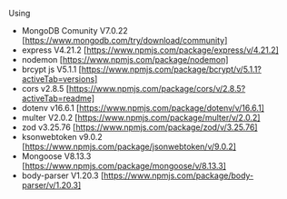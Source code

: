 Using
- MongoDB Comunity V7.0.22 [https://www.mongodb.com/try/download/community]
- express V4.21.2 [https://www.npmjs.com/package/express/v/4.21.2]
- nodemon [https://www.npmjs.com/package/nodemon]
- brcypt js V5.1.1 [https://www.npmjs.com/package/bcrypt/v/5.1.1?activeTab=versions]
- cors v2.8.5 [https://www.npmjs.com/package/cors/v/2.8.5?activeTab=readme]
- dotenv v16.6.1 [https://www.npmjs.com/package/dotenv/v/16.6.1]
- multer V2.0.2 [https://www.npmjs.com/package/multer/v/2.0.2]
- zod v3.25.76 [https://www.npmjs.com/package/zod/v/3.25.76]
- ksonwebtoken v9.0.2 [https://www.npmjs.com/package/jsonwebtoken/v/9.0.2]
- Mongoose V8.13.3 [https://www.npmjs.com/package/mongoose/v/8.13.3]
- body-parser V1.20.3 [https://www.npmjs.com/package/body-parser/v/1.20.3]